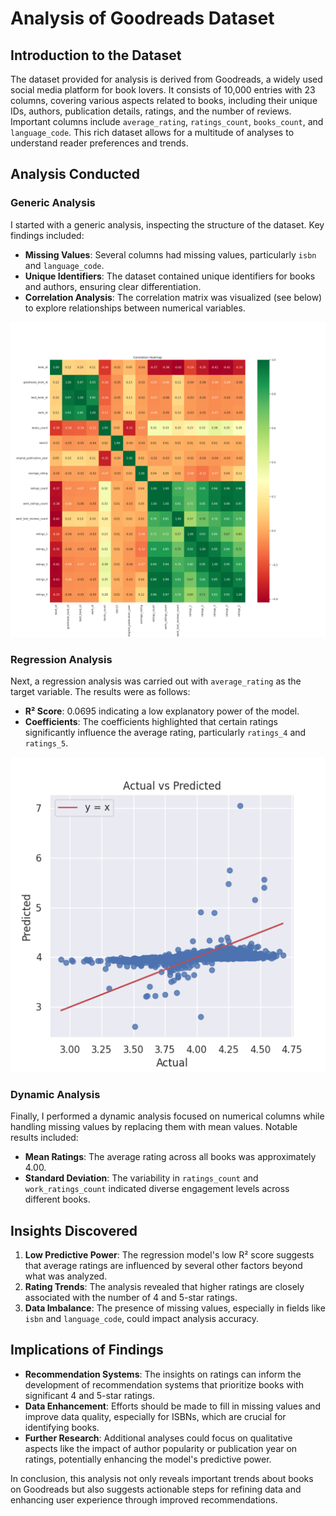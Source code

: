 # Analysis of Goodreads Dataset

## Introduction to the Dataset
The dataset provided for analysis is derived from Goodreads, a widely used social media platform for book lovers. It consists of 10,000 entries with 23 columns, covering various aspects related to books, including their unique IDs, authors, publication details, ratings, and the number of reviews. Important columns include `average_rating`, `ratings_count`, `books_count`, and `language_code`. This rich dataset allows for a multitude of analyses to understand reader preferences and trends.

## Analysis Conducted
### Generic Analysis
I started with a generic analysis, inspecting the structure of the dataset. Key findings included:

- **Missing Values**: Several columns had missing values, particularly `isbn` and `language_code`.
- **Unique Identifiers**: The dataset contained unique identifiers for books and authors, ensuring clear differentiation.
- **Correlation Analysis**: The correlation matrix was visualized (see below) to explore relationships between numerical variables.

![Correlation Matrix Chart](chart_1.png)

### Regression Analysis
Next, a regression analysis was carried out with `average_rating` as the target variable. The results were as follows:

- **R² Score**: 0.0695 indicating a low explanatory power of the model.
- **Coefficients**: The coefficients highlighted that certain ratings significantly influence the average rating, particularly `ratings_4` and `ratings_5`.

![Regression Analysis Chart](chart_2.png)

### Dynamic Analysis
Finally, I performed a dynamic analysis focused on numerical columns while handling missing values by replacing them with mean values. Notable results included:

- **Mean Ratings**: The average rating across all books was approximately 4.00.
- **Standard Deviation**: The variability in `ratings_count` and `work_ratings_count` indicated diverse engagement levels across different books.

## Insights Discovered
1. **Low Predictive Power**: The regression model's low R² score suggests that average ratings are influenced by several other factors beyond what was analyzed.
2. **Rating Trends**: The analysis revealed that higher ratings are closely associated with the number of 4 and 5-star ratings.
3. **Data Imbalance**: The presence of missing values, especially in fields like `isbn` and `language_code`, could impact analysis accuracy.

## Implications of Findings
- **Recommendation Systems**: The insights on ratings can inform the development of recommendation systems that prioritize books with significant 4 and 5-star ratings.
- **Data Enhancement**: Efforts should be made to fill in missing values and improve data quality, especially for ISBNs, which are crucial for identifying books.
- **Further Research**: Additional analyses could focus on qualitative aspects like the impact of author popularity or publication year on ratings, potentially enhancing the model's predictive power.

In conclusion, this analysis not only reveals important trends about books on Goodreads but also suggests actionable steps for refining data and enhancing user experience through improved recommendations.
